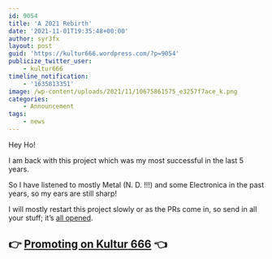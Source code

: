 ```yaml
---
id: 9054
title: 'A 2021 Rebirth'
date: '2021-11-01T19:35:48+00:00'
author: syr3fx
layout: post
guid: 'https://kultur666.wordpress.com/?p=9054'
publicize_twitter_user:
    - kultur666
timeline_notification:
    - '1635813351'
image: /wp-content/uploads/2021/11/10675861575_e3257f7ace_k.png
categories:
    - Announcement
tags:
    - news
---
```


Hey Ho!

I am back with this project which was my most successful in the last 5 years.

So I have listened to mostly Metal (N. D. !!!) and some Electronica in the past years, so my ears are still sharp!

I will mostly restart this project slowly or as the PRs come in, so send in all your stuff; it’s [all opened](https://kultur666.wordpress.com/kontakt/).

## 👉 [Promoting on Kultur 666](https://kultur666.wordpress.com/how-to-promote-on-kultur-666/) 👈